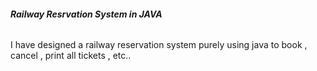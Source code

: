 <h6><b>Railway Resrvation System in JAVA</b></h6>
  I have designed a railway reservation system purely using java to book , cancel , print all tickets , etc..
